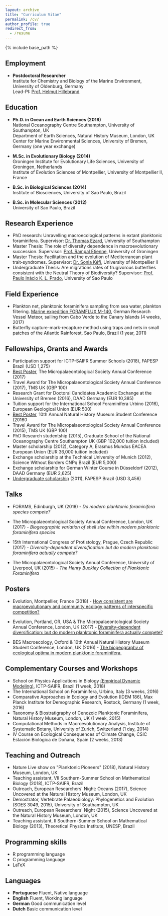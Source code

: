```yaml
---
layout: archive
title: "Curriculum Vitae"
permalink: /cv/
author_profile: true
redirect_from:
  - /resume
---
```


{% include base_path %}

## Employment

* __Postdoctoral Researcher__  
Institute for Chemistry and Biology of the Marine Environment, University of Oldenburg, Germany  
Lead-PI: [Prof. Helmut Hillebrand](https://uol.de/icbm/planktologie/)


## Education

* __Ph.D. in Ocean and Earth Sciences (2019)__  
National Oceanography Centre Southampton, University of Southampton, UK  
Department of Earth Sciences, Natural History Museum, London, UK   
Center for Marine Environmental Sciences, University of Bremen, Germany (one year exchange) 

* __M.Sc. in Evolutionary Biology (2014)__  
Groningen Institute for Evolutionary Life Sciences, University of Groningen, Netherlands  
Institute of Evolution Sciences of Montpellier, University of Montpellier II, France  

* __B.Sc. in Biological Sciences (2014)__  
Institute of Biosciences, University of Sao Paulo, Brazil  

* __B.Sc. in Molecular Sciences (2012)__  
University of Sao Paulo, Brazil  
  

## Research Experience

* PhD research: Unravelling macroecological patterns in extant planktonic foraminifera. Supervisor: [Dr. Thomas Ezard](https://www.southampton.ac.uk/oes/about/staff/te1e12.page), University of Southampton  
* Master Thesis: The role of diversity dependence in macroevolutionary succession. Supervisor: [Prof. Rampal Etienne](https://www.rug.nl/research/gelifes/tres/_etienne/research), University of Groningen  
* Master Thesis: Facilitation and the evolution of Mediterranean plant trait-syndromes. Supervisor: [Dr. Sonia Kéfi](http://sonia.kefi.fr), University of Montpellier II  
* Undergraduate Thesis: Are migrations rates of frugivorous butterflies consistent with the Neutral Theory of Biodiversity? Supervisor: [Prof. Paulo Inácio K. L. Prado](http://ecologia.ib.usp.br/let/doku.php?id=engl:prado:start), University of Sao Paulo  

  
## Field Experience

* Plankton net, planktonic foraminifera sampling from sea water, plankton filtering. [Marine expedition FORAMFLUX M-140](https://www.nioz.nl/en/blog/dust/m140), German Research Vessel Meteor, sailing from Cabo Verde to the Canary Islands (4 weeks, 2017)  
* Butterfly capture-mark-recapture method using traps and nets in small patches of the Atlantic Rainforest, Sao Paulo, Brazil (1 year, 2011)  


## Fellowships, Grants and Awards

* Participation support for ICTP-SAIFR Summer Schools (2018), FAPESP Brazil (USD 1,275)  
* [Best Poster](https://doi.org/10.6084/m9.figshare.5113177.v4), The Micropalaeontological Society Annual Conference (2017)  
* Travel Award for The Micropalaeontological Society Annual Conference (2017), TMS UK (GBP 100)  
* Research Grant for Doctoral Candidates Academic Exchange at the University of Bremen (2016), DAAD Germany (EUR 10,385)  
* Tuition support for the International School Foraminifera Urbino (2016), European Geological Union (EUR 500)  
* [Best Poster](https://doi.org/10.6084/m9.figshare.5649352.v3), 10th Annual Natural History Museum Student Conference (20160  
* Travel Award for The Micropalaeontological Society Annual Conference (2015), TMS UK (GBP 100)  
* PhD Research studentship (2015), Graduate School of the National Oceanography Centre Southampton UK (GBP 102,000 tuition included)  
* Master scholarship (2012), Category A, Erasmus Mundus EACEA European Union (EUR 36,000 tuition included)  
* Exchange scholarship at the Technical University of Munich (2012), Science Without Borders CNPq Brazil (EUR 5,000)  
* Exchange scholarship for German Winter Course in Düsseldorf (2012), DAAD Germany (EUR 2,625)  
* [Undergraduate scholarship](https://bv.fapesp.br/en/bolsas/116349/migration-rates-of-frugivory-butterflies-are-consistent-with-the-neutral-theory-of-biodiversity/) (2011), FAPESP Brazil (USD 3,456)  

  
## Talks

* FORAMS, Edinburgh, UK (2018) - _Do modern planktonic foraminifera species compete?_ 

* The Micropalaeontological Society Annual Conference, London, UK (2017) - _Biogeographic variation of shell size within modern planktonic foraminifera species_

* 15th International Congress of Protistology, Prague, Czech Republic (2017) - _Diversity-dependent diversification: but do modern planktonic foraminifera actually compete?_

* The Micropalaeontological Society Annual Conference, University of Liverpool, UK (2015) - _The Henry Buckley Collection of Planktonic Foraminifera_

## Posters

* Evolution, Montpellier, France (2018) - [How consistent are macroevolutionary and community ecology patterns of interspecific competition?](https://doi.org/10.6084/m9.figshare.7285337.v1)  

* Evolution, Portland, OR, USA  & The Micropalaeontological Society Annual Conference, London, UK (2017) - [Diversity-dependent diversification: but do modern planktonic foraminifera actually compete?](https://doi.org/10.6084/m9.figshare.5113177.v4)  

* BES Macroecology, Oxford & 10th Annual Natural History Museum Student Conference, London, UK (2016) - [The biogeography of ecological optima in modern planktonic foraminifera.](https://doi.org/10.6084/m9.figshare.5649352.v3)


## Complementary Courses and Workshops  

* School on Physics Applications in Biology [(Empirical Dynamic Modeling)](https://mathbio.github.io/edmTutorials/), ICTP-SAIFR, Brazil (1 week, 2018)  
* The International School on Foraminifera, Urbino, Italy (3 weeks, 2016)  
* Comparative Approaches in Ecology and Evolution (IDEM 186), Max Planck Institute for Demographic Research, Rostock, Germany (1 week, 2016)  
* Taxonomy & Biostratigraphy of Cenozoic Planktonic Foraminifera,  Natural History Museum, London, UK (1 week, 2015)  
* Computational Methods in Macroevolutionary Analysis, Institute of Systematic Botany, University of Zurich, Switzerland (1 day, 2014)  
* IV Course on Ecological Consequences of Climate Change, CSIC Estación Biológica de Doñana, Spain (2 weeks, 2013)  


## Teaching and Outreach

* Nature Live show on "Planktonic Pioneers" (2018), Natural History Museum, London, UK  
* Teaching assistant, VII Southern-Summer School on Mathematical Biology (2018), ICTP-SAIFR, Brazil  
* Outreach, European Researchers' Night: Oceans (2017), Science Uncovered at the Natural History Museum, London, UK  
* Demostrator, Vertebrate Palaeobiology: Phylogenetics and Evolution (SOES 3049, 2015), University of Southampton, UK  
* Outreach, European Researchers' Night (2015), Science Uncovered at the Natural History Museum, London, UK  
* Teaching assistant, II Southern-Summer School on Mathematical Biology (2013), Theoretical Physics Institute, UNESP, Brazil  



## Programming skills

* R programming language  
* C programming language  
* LaTeX


## Languages

* __Portuguese__ 	Fluent, Native language  
* __English__		Fluent, Working language  
* __German__		Good communication level  
* __Dutch__		Basic communication level  
